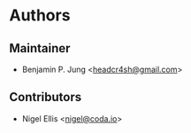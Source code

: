 # Authors

## Maintainer

- Benjamin P. Jung &lt;headcr4sh@gmail.com&gt;

## Contributors

- Nigel Ellis &lt;nigel@coda.io&gt;

